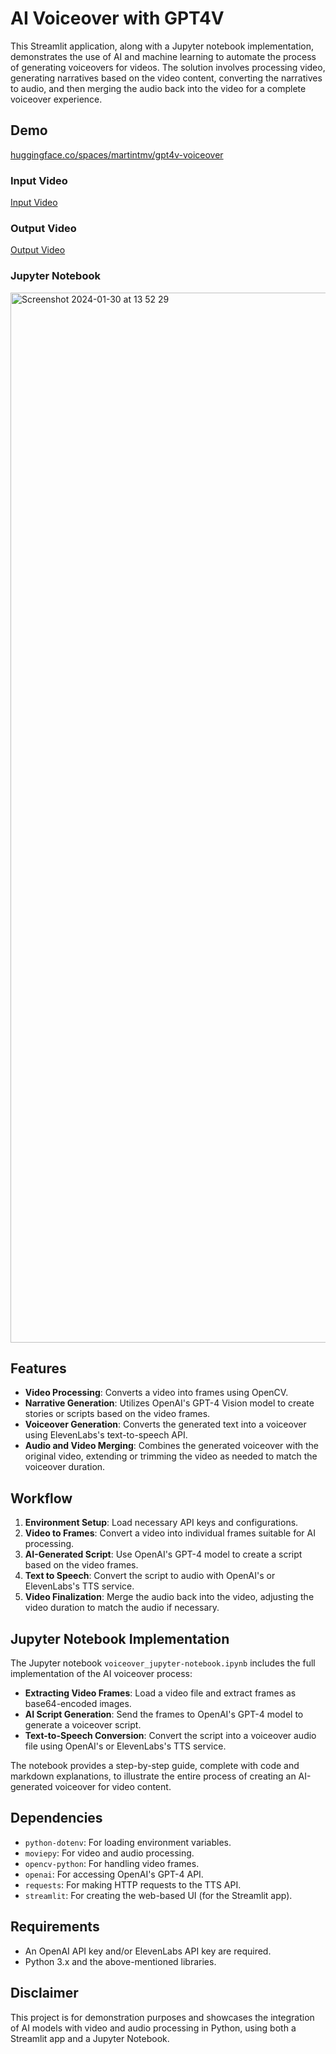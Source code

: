 # AI Voiceover with GPT4V

This Streamlit application, along with a Jupyter notebook implementation, demonstrates the use of AI and machine learning to automate the process of generating voiceovers for videos. The solution involves processing video, generating narratives based on the video content, converting the narratives to audio, and then merging the audio back into the video for a complete voiceover experience.

## Demo

[huggingface.co/spaces/martintmv/gpt4v-voiceover](https://huggingface.co/spaces/martintmv/gpt4v-voiceover)

### Input Video

[Input Video](https://github.com/martintmv-git/gpt4v-streamlit-voiceover/assets/101264514/388d20c1-e61d-4f50-8641-4217886e2047)

### Output Video

[Output Video](https://github.com/martintmv-git/gpt4v-streamlit-voiceover/assets/101264514/1aeb3caf-443d-4e94-abf1-4a9cf795fafb)

### Jupyter Notebook

<img width="1680" alt="Screenshot 2024-01-30 at 13 52 29" src="https://github.com/martintmv-git/gpt4v-streamlit-voiceover/assets/101264514/a8f05ef6-79b1-40ad-9998-8d52b424c1c5">

## Features

- **Video Processing**: Converts a video into frames using OpenCV.
- **Narrative Generation**: Utilizes OpenAI's GPT-4 Vision model to create stories or scripts based on the video frames.
- **Voiceover Generation**: Converts the generated text into a voiceover using ElevenLabs's text-to-speech API.
- **Audio and Video Merging**: Combines the generated voiceover with the original video, extending or trimming the video as needed to match the voiceover duration.

## Workflow

1. **Environment Setup**: Load necessary API keys and configurations.
2. **Video to Frames**: Convert a video into individual frames suitable for AI processing.
3. **AI-Generated Script**: Use OpenAI's GPT-4 model to create a script based on the video frames.
4. **Text to Speech**: Convert the script to audio with OpenAI's or ElevenLabs's TTS service.
5. **Video Finalization**: Merge the audio back into the video, adjusting the video duration to match the audio if necessary.

## Jupyter Notebook Implementation

The Jupyter notebook `voiceover_jupyter-notebook.ipynb` includes the full implementation of the AI voiceover process:

- **Extracting Video Frames**: Load a video file and extract frames as base64-encoded images.
- **AI Script Generation**: Send the frames to OpenAI's GPT-4 model to generate a voiceover script.
- **Text-to-Speech Conversion**: Convert the script into a voiceover audio file using OpenAI's or ElevenLabs's TTS service.

The notebook provides a step-by-step guide, complete with code and markdown explanations, to illustrate the entire process of creating an AI-generated voiceover for video content.

## Dependencies

- `python-dotenv`: For loading environment variables.
- `moviepy`: For video and audio processing.
- `opencv-python`: For handling video frames.
- `openai`: For accessing OpenAI's GPT-4 API.
- `requests`: For making HTTP requests to the TTS API.
- `streamlit`: For creating the web-based UI (for the Streamlit app).

## Requirements

- An OpenAI API key and/or ElevenLabs API key are required.
- Python 3.x and the above-mentioned libraries.

## Disclaimer

This project is for demonstration purposes and showcases the integration of AI models with video and audio processing in Python, using both a Streamlit app and a Jupyter Notebook.
